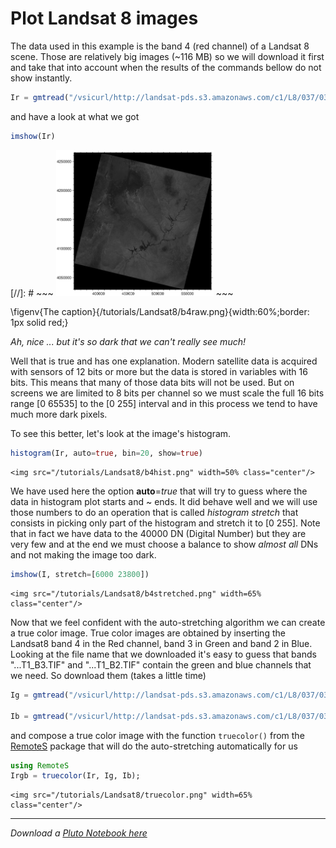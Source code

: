 # Plot Landsat 8 images

The data used in this example is the band 4 (red channel) of a Landsat 8 scene. Those are relatively big images (~116 MB) so we will download it first and take that into account when the results of the commands bellow do not show instantly.

```julia
Ir = gmtread("/vsicurl/http://landsat-pds.s3.amazonaws.com/c1/L8/037/034/LC08_L1TP_037034_20160712_20170221_01_T1/LC08_L1TP_037034_20160712_20170221_01_T1_B4.TIF");
```

and have a look at what we got

```julia
imshow(Ir)
```

[//]: # ~~~ <img src="/tutorials/Landsat8/b4raw.png" width=50% class="center"/> ~~~

\figenv{The caption}{/tutorials/Landsat8/b4raw.png}{width:60%;border: 1px solid red;}


_Ah, nice ... but it's so dark that we can't really see much!_

Well that is true and has one explanation. Modern satellite data is acquired with sensors of 12 bits or more but the data is stored in variables with 16 bits. This means that many of those data bits will not be used. But on screens we are limited to 8 bits per channel so we must scale the full 16 bits range [0 65535] to the [0 255] interval and in this process we tend to have much more dark pixels.

To see this better, let's look at the image's histogram.

```julia
histogram(Ir, auto=true, bin=20, show=true)
```

~~~
<img src="/tutorials/Landsat8/b4hist.png" width=50% class="center"/>
~~~

We have used here the option **auto**=*true* that will try to guess where the data in histogram plot starts and ~ ends. It did behave well and we will use those numbers to do an operation that is called *histogram stretch* that consists in picking only part of the histogram and stretch it to [0 255]. Note that in fact we have data to the 40000 DN (Digital Number) but they are very few and at the end we must choose a balance to show *almost all* DNs and not making the image too dark.

```julia
imshow(I, stretch=[6000 23800])
```

~~~
<img src="/tutorials/Landsat8/b4stretched.png" width=65% class="center"/>
~~~

Now that we feel confident with the auto-stretching algorithm we can create a true color image. True color images
are obtained by inserting the Landsat8 band 4 in the Red channel, band 3 in Green and band 2 in Blue. Looking at
the file name that we downloaded it's easy to guess that bands "...T1_B3.TIF" and "...T1_B2.TIF" contain the
green and blue channels that we need. So download them (takes a little time)

```julia
Ig = gmtread("/vsicurl/http://landsat-pds.s3.amazonaws.com/c1/L8/037/034/LC08_L1TP_037034_20160712_20170221_01_T1/LC08_L1TP_037034_20160712_20170221_01_T1_B3.TIF");

Ib = gmtread("/vsicurl/http://landsat-pds.s3.amazonaws.com/c1/L8/037/034/LC08_L1TP_037034_20160712_20170221_01_T1/LC08_L1TP_037034_20160712_20170221_01_T1_B2.TIF");
```

and compose a true color image with the function `truecolor()` from the [RemoteS](https://github.com/GenericMappingTools/RemoteS.jl)
package that will do the auto-stretching automatically for us

```julia
using RemoteS
Irgb = truecolor(Ir, Ig, Ib);
```

~~~
<img src="/tutorials/Landsat8/truecolor.png" width=65% class="center"/>
~~~

---

*Download a [Pluto Notebook here](histogram_stretch.jl)*

